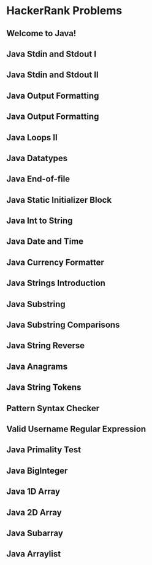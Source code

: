 # HackerRank Problems

## Welcome to Java!
## Java Stdin and Stdout I
## Java Stdin and Stdout II
## Java Output Formatting
## Java Output Formatting
## Java Loops II
## Java Datatypes
## Java End-of-file
## Java Static Initializer Block
## Java Int to String
## Java Date and Time
## Java Currency Formatter
## Java Strings Introduction
## Java Substring
## Java Substring Comparisons
## Java String Reverse
## Java Anagrams
## Java String Tokens
## Pattern Syntax Checker
## Valid Username Regular Expression
## Java Primality Test
## Java BigInteger
## Java 1D Array
## Java 2D Array
## Java Subarray
## Java Arraylist
